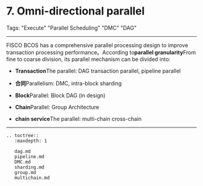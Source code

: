 # 7. Omni-directional parallel

Tags: "Execute" "Parallel Scheduling" "DMC" "DAG"

----------

FISCO BCOS has a comprehensive parallel processing design to improve transaction processing performance。According to**parallel granularity**From fine to coarse division, its parallel mechanism can be divided into:

* **Transaction**The parallel: DAG transaction parallel, pipeline parallel

* **合同**Parallelism: DMC, intra-block sharding

* **Block**Parallel: Block DAG (in design)

* **Chain**Parallel: Group Architecture

* **chain service**The parallel: multi-chain cross-chain

----------



```eval_rst
.. toctree::
   :maxdepth: 1
   
   dag.md
   pipeline.md
   DMC.md
   sharding.md
   group.md
   multichain.md
```